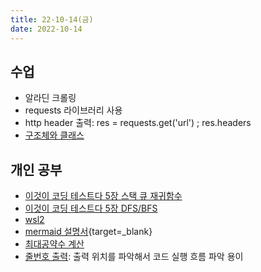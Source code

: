 ```yaml
---
title: 22-10-14(금)
date: 2022-10-14
---
```


## 수업

- 알라딘 크롤링
- requests 라이브러리 사용
- http header 출력: res = requests.get('url') ; res.headers
- [구조체와 클래스](../../review/python/class.md)

## 개인 공부

- [이것이 코딩 테스트다 5장 스택 큐 재귀함수](../../books/This_is_coding_test/05stack_queue_recursion.md)
- [이것이 코딩 테스트다 5장 DFS/BFS](../../books/This_is_coding_test/05dfs.md)
- [wsl2](../../review/de/wsl2.md)
- [mermaid 설명서](https://mermaid-js.github.io/mermaid/#/flowchart){target=_blank}
- [최대공약수 계산](../../books/This_is_coding_test/05gcd.md)
- [줄번호 출력](../../review/python/show_line.md): 출력 위치를 파악해서 코드 실행 흐름 파악 용이
